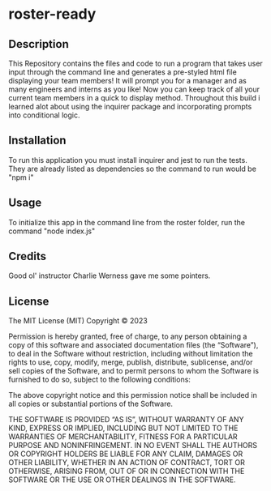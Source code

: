 # roster-ready

## Description

This Repository contains the files and code to run a program that takes user input through the command line and generates a pre-styled html file displaying your team members! It will prompt you for a manager and as many engineers and interns as you like! Now you can keep track of all your current team members in a quick to display method. Throughout this build i learned alot about using the inquirer package and incorporating prompts into conditional logic. 

## Installation
To run this application you must install inquirer and jest to run the tests. They are already listed as dependencies so the command to run would be "npm i"

## Usage
To initialize this app in the command line from the roster folder, run the command "node index.js"

## Credits
Good ol' instructor Charlie Werness gave me some pointers.
## License
The MIT License (MIT)
Copyright © 2023 <copyright holders>

Permission is hereby granted, free of charge, to any person obtaining a copy of this software and associated documentation files (the “Software”), to deal in the Software without restriction, including without limitation the rights to use, copy, modify, merge, publish, distribute, sublicense, and/or sell copies of the Software, and to permit persons to whom the Software is furnished to do so, subject to the following conditions:

The above copyright notice and this permission notice shall be included in all copies or substantial portions of the Software.

THE SOFTWARE IS PROVIDED “AS IS”, WITHOUT WARRANTY OF ANY KIND, EXPRESS OR IMPLIED, INCLUDING BUT NOT LIMITED TO THE WARRANTIES OF MERCHANTABILITY, FITNESS FOR A PARTICULAR PURPOSE AND NONINFRINGEMENT. IN NO EVENT SHALL THE AUTHORS OR COPYRIGHT HOLDERS BE LIABLE FOR ANY CLAIM, DAMAGES OR OTHER LIABILITY, WHETHER IN AN ACTION OF CONTRACT, TORT OR OTHERWISE, ARISING FROM, OUT OF OR IN CONNECTION WITH THE SOFTWARE OR THE USE OR OTHER DEALINGS IN THE SOFTWARE.
